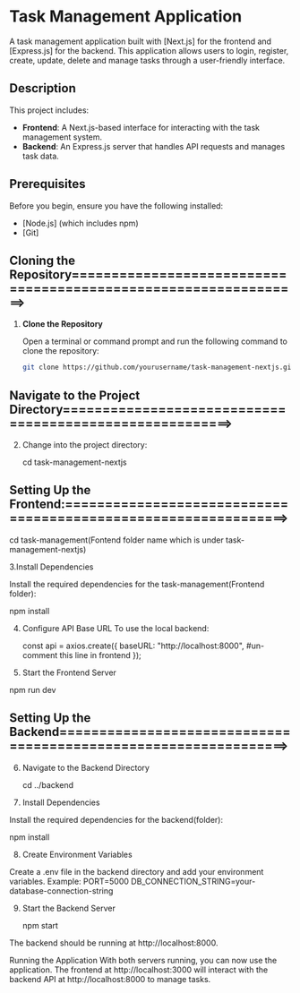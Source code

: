 # Task Management Application

A task management application built with [Next.js] for the frontend and [Express.js] for the backend.
This application allows users to login, register, create, update, delete and manage tasks through a user-friendly interface.

## Description

This project includes:
- **Frontend**: A Next.js-based interface for interacting with the task management system.
- **Backend**: An Express.js server that handles API requests and manages task data.

## Prerequisites

Before you begin, ensure you have the following installed:
- [Node.js] (which includes npm)
- [Git]

## Cloning the Repository================================================================>

1. **Clone the Repository**

   Open a terminal or command prompt and run the following command to clone the repository:

   ```bash
   git clone https://github.com/yourusername/task-management-nextjs.git


## Navigate to the Project Directory========================================================>

2. Change into the project directory:

   cd task-management-nextjs

## Setting Up the Frontend:===============================================================>

   cd task-management(Fontend folder name which is under task-management-nextjs)
   
3.Install Dependencies

  Install the required dependencies for the task-management(Frontend folder):

  npm install

4. Configure API Base URL
   To use the local backend:

     const api = axios.create({
      baseURL: "http://localhost:8000", #un-comment this line in frontend
  });
   

5. Start the Frontend Server

  npm run dev


## Setting Up the Backend================================================================>

6. Navigate to the Backend Directory

   cd ../backend

7. Install Dependencies

  Install the required dependencies for the backend(folder):

  npm install

8. Create Environment Variables

  Create a .env file in the backend directory and add your environment variables. Example:
  PORT=5000
  DB_CONNECTION_STRING=your-database-connection-string

9. Start the Backend Server

    npm start

The backend should be running at http://localhost:8000.

Running the Application
With both servers running, you can now use the application. The frontend at http://localhost:3000 will interact with the backend API at http://localhost:8000 to manage tasks.

